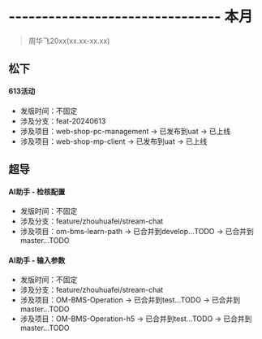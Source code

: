 # -------------------------------- 本月
> 周华飞20xx(xx.xx-xx.xx)
## 松下
#### 613活动
* 发版时间：不固定
* 涉及分支：feat-20240613
* 涉及项目：web-shop-pc-management -> 已发布到uat -> 已上线
* 涉及项目：web-shop-mp-client -> 已发布到uat -> 已上线
## 超导
#### AI助手 - 检核配置
* 发版时间：不固定
* 涉及分支：feature/zhouhuafei/stream-chat
* 涉及项目：om-bms-learn-path -> 已合并到develop...TODO -> 已合并到master...TODO
#### AI助手 - 输入参数
* 发版时间：不固定
* 涉及分支：feature/zhouhuafei/stream-chat
* 涉及项目：OM-BMS-Operation -> 已合并到test...TODO -> 已合并到master...TODO
* 涉及项目：OM-BMS-Operation-h5 -> 已合并到test...TODO -> 已合并到master...TODO

